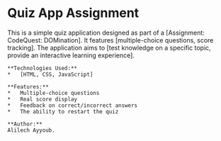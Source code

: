 # Quiz App Assignment

This is a simple quiz application designed as part of a [Assignment: CodeQuest: DOMination]. It features [multiple-choice questions, score tracking]. The application aims to [test knowledge on a specific topic, provide an interactive learning experience].


    **Technologies Used:**
    *   [HTML, CSS, JavaScript]

    **Features:**
    *   Multiple-choice questions
    *   Real score display
    *   Feedback on correct/incorrect answers
    *   The ability to restart the quiz

    **Author:**
    Alilech Ayyoub.
